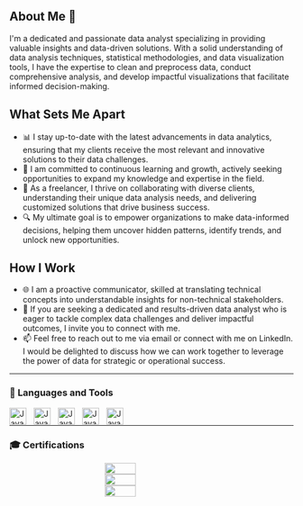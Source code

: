 ## About Me 👋

I'm a dedicated and passionate data analyst specializing in providing valuable insights and data-driven solutions. With a solid understanding of data analysis techniques, statistical methodologies, and data visualization tools, I have the expertise to clean and preprocess data, conduct comprehensive analysis, and develop impactful visualizations that facilitate informed decision-making.

## What Sets Me Apart

- 📊 I stay up-to-date with the latest advancements in data analytics, ensuring that my clients receive the most relevant and innovative solutions to their data challenges.
- 🌱 I am committed to continuous learning and growth, actively seeking opportunities to expand my knowledge and expertise in the field.
- 🤝 As a freelancer, I thrive on collaborating with diverse clients, understanding their unique data analysis needs, and delivering customized solutions that drive business success.
- 🔍 My ultimate goal is to empower organizations to make data-informed decisions, helping them uncover hidden patterns, identify trends, and unlock new opportunities.

## How I Work

- 🌐 I am a proactive communicator, skilled at translating technical concepts into understandable insights for non-technical stakeholders.
- 💼 If you are seeking a dedicated and results-driven data analyst who is eager to tackle complex data challenges and deliver impactful outcomes, I invite you to connect with me.
- 📫 Feel free to reach out to me via email or connect with me on LinkedIn. I would be delighted to discuss how we can work together to leverage the power of data for strategic or operational success.

---

### 🧰 Languages and Tools
<img align="left" alt="Java" width="30px" style="padding-right:10px;" src="https://cdn.jsdelivr.net/gh/devicons/devicon/icons/python/python-original.svg" />

<img align="left" alt="Java" width="30px" style="padding-right:10px;" src="https://cdn.jsdelivr.net/gh/devicons/devicon/icons/tensorflow/tensorflow-original.svg" />

<img align="left" alt="Java" width="30px" style="padding-right:10px;" src="https://cdn.jsdelivr.net/gh/devicons/devicon/icons/pytorch/pytorch-original.svg" /> 

<img align="left" alt="Java" width="30px" style="padding-right:10px;" src="https://cdn.jsdelivr.net/gh/devicons/devicon/icons/mysql/mysql-original.svg" /> 

<img align="left" alt="Java" width="30px" style="padding-right:10px;" src="https://cdn.jsdelivr.net/gh/devicons/devicon/icons/postgresql/postgresql-original.svg" />
<br/>

---

### 🎓 Certifications

<div style="display: flex; flex-direction: column; align-items: center;">
    <img src="https://github.com/LawWeiKen/LawWeiKen/assets/124473303/cedff1a7-bed2-40a3-a0d6-e55830689a5d" width="33%" align="middle">
    <img src="https://github.com/LawWeiKen/LawWeiKen/assets/124473303/d5164c39-6cb3-42ca-b128-39b54ee0f00b" width="33%" align="middle">
    <img src="https://github.com/LawWeiKen/LawWeiKen/assets/124473303/46962314-60f5-4191-aae0-40c9a25c9edb" width="33%" align="middle">
</div>

# 
